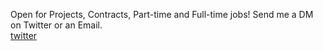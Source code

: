 Open for Projects, Contracts, Part-time and Full-time jobs! Send me a DM on Twitter or an Email.
<br/>
<a href="twitter.com/amirsa_12">twitter</a>
